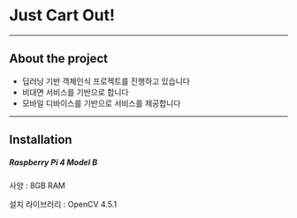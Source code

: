 # Just Cart Out!
---
## __About the project__
- 딥러닝 기반 객체인식 프로젝트를 진행하고 있습니다
- 비대면 서비스를 기반으로 합니다
- 모바일 디바이스를 기반으로 서비스를 제공합니다
---
## __Installation__
##### Raspberry Pi 4 Model B
사양 : 8GB RAM

설치 라이브러리 : OpenCV 4.5.1
